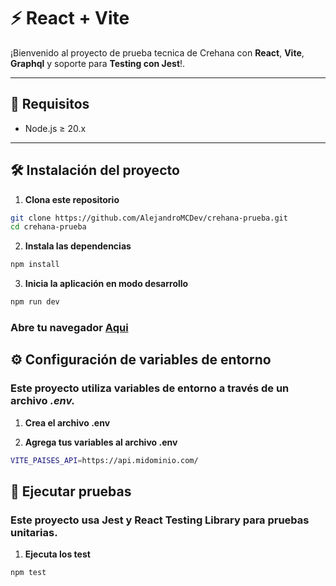 # ⚡ React + Vite

¡Bienvenido al proyecto de prueba tecnica de Crehana con **React**, **Vite**, **Graphql** y soporte para **Testing con Jest**!.

---

## 🚀 Requisitos

- Node.js ≥ 20.x  

---

## 🛠️ Instalación del proyecto

1. **Clona este repositorio**

```bash
git clone https://github.com/AlejandroMCDev/crehana-prueba.git
cd crehana-prueba
```

2. **Instala las dependencias**
```bash
npm install
```

3. **Inicia la aplicación en modo desarrollo**
```bash
npm run dev
```

### Abre tu navegador [Aqui](http://localhost:5173)

## ⚙️ Configuración de variables de entorno
### Este proyecto utiliza variables de entorno a través de un archivo ***.env.***

1. **Crea el archivo .env**

2. **Agrega tus variables al archivo .env**
```bash
VITE_PAISES_API=https://api.midominio.com/
```
## 🧪 Ejecutar pruebas
### Este proyecto usa Jest y React Testing Library para pruebas unitarias.

1. **Ejecuta los test**
```bash
npm test
```
